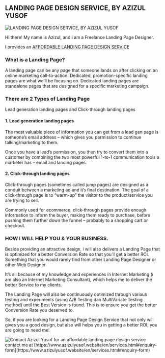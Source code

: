 ## LANDING PAGE DESIGN SERVICE, BY AZIZUL YUSOF

<img src="http://i67.tinypic.com/2jbuykp.png" border="0" alt="LANDING PAGE DESIGN SERVICE, BY AZIZUL YUSOF">

Hi there!
My name is Azizul, and i am a Freelance Landing Page Designer.

I provides an [AFFORDABLE LANDING PAGE DESIGN SERVICE](https://www.azizulyusof.website/en/landing-page-design.html)


### What is a Landing Page?
A landing page can be any page that someone lands on after clicking on an online marketing call-to-action. Dedicated, promotion-specific landing pages are what we’ll be focusing on. Dedicated landing pages are standalone pages that are designed for a specific marketing campaign.


### There are 2 Types of Landing Page
Lead generation landing pages and Click-through landing pages

#### 1. Lead generation landing pages
The most valuable piece of information you can get from a lead gen page is someone’s email address – which gives you permission to continue talking/marketing to them.

Once you have a lead’s permission, you then try to convert them into a customer by combining the two most powerful 1-to-1 communication tools a marketer has – email and landing pages.

#### 2. Click-through landing pages
Click-through pages (sometimes called jump pages) are designed as a conduit between a marketing ad and it’s final destination. The goal of a click-through page is to “warm-up” the visitor to the product/service you are trying to sell.

Commonly used for ecommerce, click-through pages provide enough information to inform the buyer, making them ready to purchase, before pushing them further down the funnel – probably to a shopping cart or checkout.

### HOW I WILL HELP YOU & YOUR BUSINESS.

Beside providing an attractive design, i will also delivers a Landing Page that is optimized for a better Conversion Rate so that you’ll get a better ROI. Something that you would rarely find from other Landing Page Designer or other Web Designer.

It’s all because of my knowledge and experiences in Internet Marketing (i am also an Internet Marketing Consultant), which helps me to deliver the better Service to my clients.

The Landing Page will also be continuously optimized through various testing and experiments  (using A/B Testing dan MultiVariate Testing method) until the Best Version is found. This is to ensure you get the better Conversion Rate you deserved to.

So, if you are looking for a Landing Page Design Service that not only will gives you a good design, but also will helps you in getting a better ROI, you are going to need me!

<img src="http://i68.tinypic.com/fjkleo.png" border="0" alt="Contact Azizul Yusof for an affordable landing page design service">
contact me at [https://www.azizulyusof.website/en/services.html#enquiry-form](https://www.azizulyusof.website/en/services.html#enquiry-form)
